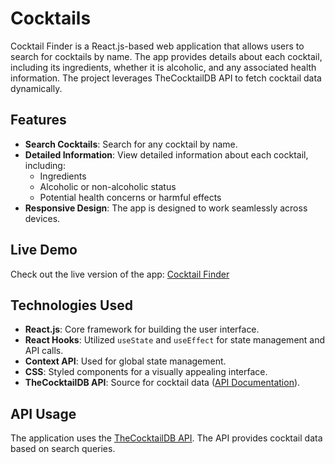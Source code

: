 # Cocktails

Cocktail Finder is a React.js-based web application that allows users to search for cocktails by name. The app provides details about each cocktail, including its ingredients, whether it is alcoholic, and any associated health information. 
The project leverages TheCocktailDB API to fetch cocktail data dynamically.

## Features

- **Search Cocktails**: Search for any cocktail by name.
- **Detailed Information**: View detailed information about each cocktail, including:
  - Ingredients
  - Alcoholic or non-alcoholic status
  - Potential health concerns or harmful effects
- **Responsive Design**: The app is designed to work seamlessly across devices.

## Live Demo
Check out the live version of the app: [Cocktail Finder](https://cocktails-nu.vercel.app/)

## Technologies Used

- **React.js**: Core framework for building the user interface.
- **React Hooks**: Utilized `useState` and `useEffect` for state management and API calls.
- **Context API**: Used for global state management.
- **CSS**: Styled components for a visually appealing interface.
- **TheCocktailDB API**: Source for cocktail data ([API Documentation](https://www.thecocktaildb.com/api.php)).


## API Usage
The application uses the [TheCocktailDB API](https://www.thecocktaildb.com/api/json/v1/1/search.php?s=). The API provides cocktail data based on search queries.


